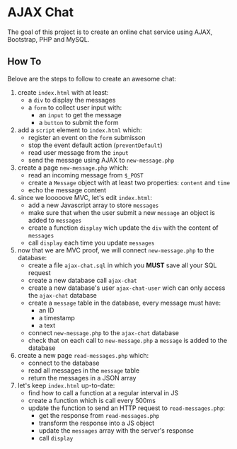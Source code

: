# AJAX Chat

The goal of this project is to create an online chat service using
AJAX, Bootstrap, PHP and MySQL.

## How To

Belove are the steps to follow to create an awesome chat:

1. create `index.html` with at least:
    - a `div` to display the messages
    - a `form` to collect user input with:
        - an `input` to get the message
        - a `button` to submit the form
2. add a `script` element to `index.html` which:
    - register an event on the `form` submisson
    - stop the event default action (`preventDefault`)
    - read user message from the `input`
    - send the message using AJAX to `new-message.php`
3. create a page `new-message.php` which:
    - read an incoming message from `$_POST`
    - create a `Message` object with at least two properties: `content` and `time`
    - echo the message content
4. since we looooove MVC, let's edit `index.html`:
    - add a new Javascript array to store `messages`
    - make sure that when the user submit a new `message` an object is added to `messages`
    - create a function `display` wich update the `div` with the content of `messages`
    - call `display` each time you update `messages`
5. now that we are MVC proof, we will connect `new-message.php` to the database:
    - create a file `ajax-chat.sql` in which you __MUST__ save all your SQL request
    - create a new database call `ajax-chat`
    - create a new database's user `ajax-chat-user` wich can only access the `ajax-chat` database
    - create a `message` table in the database, every message must have:
        - an ID
        - a timestamp
        - a text
    - connect `new-message.php` to the `ajax-chat` database
    - check that on each call to `new-message.php` a `message` is added to the database
6. create a new page `read-messages.php` which:
    - connect to the database
    - read all messages in the `message` table
    - return the messages in a JSON array
7. let's keep `index.html` up-to-date:
    - find how to call a function at a regular interval in JS
    - create a function which is call every 500ms
    - update the function to send an HTTP request to `read-messages.php`:
        - get the response from `read-messages.php`
        - transform the response into a JS object
        - update the `messages` array with the server's response
        - call `display`

